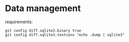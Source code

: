 # Data management

requirements:

```
git config diff.sqlite3.binary true
git config diff.sqlite3.textconv "echo .dump | sqlite3"
```